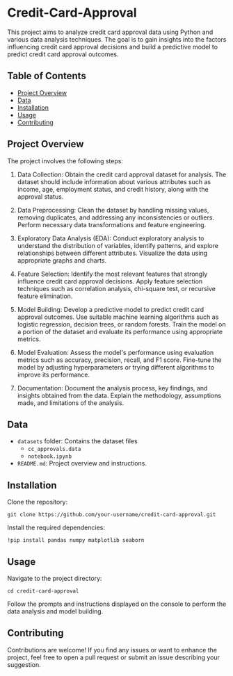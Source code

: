 # Credit-Card-Approval
This project aims to analyze credit card approval data using Python and various data analysis techniques. The goal is to gain insights into the factors influencing credit card approval decisions and build a predictive model to predict credit card approval outcomes.

## Table of Contents

- [Project Overview](#project-overview)
- [Data](#data)
- [Installation](#installation)
- [Usage](#usage)
- [Contributing](#contributing)

## Project Overview

The project involves the following steps:

1. Data Collection: Obtain the credit card approval dataset for analysis. The dataset should include information about various attributes such as income, age, employment status, and credit history, along with the approval status.

2. Data Preprocessing: Clean the dataset by handling missing values, removing duplicates, and addressing any inconsistencies or outliers. Perform necessary data transformations and feature engineering.

3. Exploratory Data Analysis (EDA): Conduct exploratory analysis to understand the distribution of variables, identify patterns, and explore relationships between different attributes. Visualize the data using appropriate graphs and charts.

4. Feature Selection: Identify the most relevant features that strongly influence credit card approval decisions. Apply feature selection techniques such as correlation analysis, chi-square test, or recursive feature elimination.

5. Model Building: Develop a predictive model to predict credit card approval outcomes. Use suitable machine learning algorithms such as logistic regression, decision trees, or random forests. Train the model on a portion of the dataset and evaluate its performance using appropriate metrics.

6. Model Evaluation: Assess the model's performance using evaluation metrics such as accuracy, precision, recall, and F1 score. Fine-tune the model by adjusting hyperparameters or trying different algorithms to improve its performance.

7. Documentation: Document the analysis process, key findings, and insights obtained from the data. Explain the methodology, assumptions made, and limitations of the analysis.


## Data

- `datasets` folder: Contains the dataset files
    - `cc_approvals.data`
  - `notebook.ipynb`
- `README.md`: Project overview and instructions.

## Installation

Clone the repository:

   ```
   git clone https://github.com/your-username/credit-card-approval.git
   ```
   
Install the required dependencies:

```
!pip install pandas numpy matplotlib seaborn
```

## Usage
Navigate to the project directory:

```
cd credit-card-approval
```
Follow the prompts and instructions displayed on the console to perform the data analysis and model building.

## Contributing
Contributions are welcome! If you find any issues or want to enhance the project, feel free to open a pull request or submit an issue describing your suggestion.
